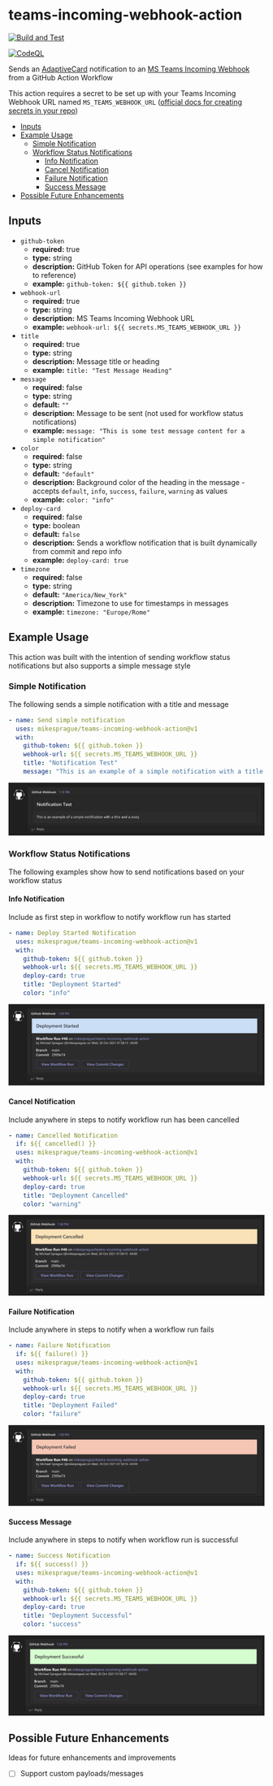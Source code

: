 # teams-incoming-webhook-action

[![Build and Test](https://github.com/mikesprague/teams-incoming-webhook-action/actions/workflows/build-and-test.yml/badge.svg)](https://github.com/mikesprague/teams-incoming-webhook-action/actions/workflows/build-and-test.yml)

[![CodeQL](https://github.com/mikesprague/teams-incoming-webhook-action/actions/workflows/codeql-analysis.yml/badge.svg)](https://github.com/mikesprague/teams-incoming-webhook-action/actions/workflows/codeql-analysis.yml)

Sends an [AdaptiveCard](https://adaptivecards.io/explorer/) notification to an [MS Teams Incoming Webhook](https://docs.microsoft.com/en-us/microsoftteams/platform/webhooks-and-connectors/how-to/add-incoming-webhook) from a GitHub Action Workflow

This action requires a secret to be set up with your Teams Incoming Webhook URL named `MS_TEAMS_WEBHOOK_URL` ([official docs for creating secrets in your repo](https://docs.github.com/en/actions/reference/encrypted-secrets#creating-encrypted-secrets-for-a-repository))

- [Inputs](#inputs)
- [Example Usage](#example-usage)
  - [Simple Notification](#simple-notification)
  - [Workflow Status Notifications](#workflow-status-notifications)
    - [Info Notification](#info-notification)
    - [Cancel Notification](#cancel-notification)
    - [Failure Notification](#failure-notification)
    - [Success Message](#success-message)
- [Possible Future Enhancements](#possible-future-enhancements)

## Inputs

- `github-token`
  - **required:** true
  - **type:** string
  - **description:** GitHub Token for API operations (see examples for how to reference)
  - **example:** `github-token: ${{ github.token }}`
- `webhook-url`
  - **required:** true
  - **type:** string
  - **description:** MS Teams Incoming Webhook URL
  - **example:** `webhook-url: ${{ secrets.MS_TEAMS_WEBHOOK_URL }}`
- `title`
  - **required:** true
  - **type:** string
  - **description:** Message title or heading
  - **example:** `title: "Test Message Heading"`
- `message`
  - **required:** false
  - **type:** string
  - **default:** `""`
  - **description:** Message to be sent (not used for workflow status notifications)
  - **example:** `message: "This is some test message content for a simple notification"`
- `color`
  - **required:** false
  - **type:** string
  - **default:** `"default"`
  - **description:** Background color of the heading in the message - accepts `default`, `info`, `success`, `failure`, `warning` as values
  - **example:** `color: "info"`
- `deploy-card`
  - **required:** false
  - **type:** boolean
  - **default:** `false`
  - **description:** Sends a workflow notification that is built dynamically from commit and repo info
  - **example:** `deploy-card: true`
- `timezone`
  - **required:** false
  - **type:** string
  - **default:** `"America/New_York"`
  - **description:** Timezone to use for timestamps in messages
  - **example:** `timezone: "Europe/Rome"`

## Example Usage

This action was built with the intention of sending workflow status notifications but also supports a simple message style

### Simple Notification

The following sends a simple notification with a title and message

```yaml
- name: Send simple notification
  uses: mikesprague/teams-incoming-webhook-action@v1
  with:
    github-token: ${{ github.token }}
    webhook-url: ${{ secrets.MS_TEAMS_WEBHOOK_URL }}
    title: "Notification Test"
    message: "This is an example of a simple notification with a title and a body"
```

![Simple Notification Example](./readme-images/simple-notification.png "Simple Notification Example")

### Workflow Status Notifications

The following examples show how to send notifications based on your workflow status

#### Info Notification

Include as first step in workflow to notify workflow run has started

```yaml
- name: Deploy Started Notification
  uses: mikesprague/teams-incoming-webhook-action@v1
  with:
    github-token: ${{ github.token }}
    webhook-url: ${{ secrets.MS_TEAMS_WEBHOOK_URL }}
    deploy-card: true
    title: "Deployment Started"
    color: "info"
```

![Deploy Notification Example - Info](./readme-images/deploy-info.png "Deploy Notification Example - Info")

#### Cancel Notification

Include anywhere in steps to notify workflow run has been cancelled

```yaml
- name: Cancelled Notification
  if: ${{ cancelled() }}
  uses: mikesprague/teams-incoming-webhook-action@v1
  with:
    github-token: ${{ github.token }}
    webhook-url: ${{ secrets.MS_TEAMS_WEBHOOK_URL }}
    deploy-card: true
    title: "Deployment Cancelled"
    color: "warning"
```

![Deploy Notification Example - Info](./readme-images/deploy-cancel.png "Deploy Notification Example - Info")

#### Failure Notification

Include anywhere in steps to notify when a workflow run fails

```yaml
- name: Failure Notification
  if: ${{ failure() }}
  uses: mikesprague/teams-incoming-webhook-action@v1
  with:
    github-token: ${{ github.token }}
    webhook-url: ${{ secrets.MS_TEAMS_WEBHOOK_URL }}
    deploy-card: true
    title: "Deployment Failed"
    color: "failure"
```

![Deploy Notification Example - Info](./readme-images/deploy-fail.png "Deploy Notification Example - Info")

#### Success Message

Include anywhere in steps to notify when workflow run is successful

```yaml
- name: Success Notification
  if: ${{ success() }}
  uses: mikesprague/teams-incoming-webhook-action@v1
  with:
    github-token: ${{ github.token }}
    webhook-url: ${{ secrets.MS_TEAMS_WEBHOOK_URL }}
    deploy-card: true
    title: "Deployment Successful"
    color: "success"
```

![Deploy Notification Example - Success](./readme-images/deploy-success.png "Deploy Notification Example - Success")

## Possible Future Enhancements

Ideas for future enhancements and improvements

- [ ] Support custom payloads/messages
